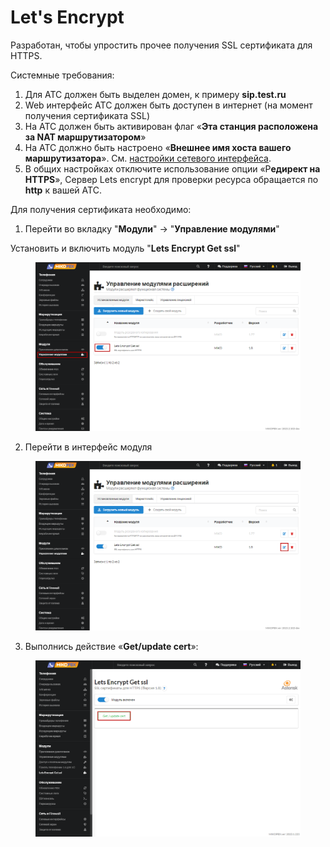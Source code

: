 # Let's Encrypt

Разработан, чтобы упростить прочее получения SSL сертификата для HTTPS.&#x20;

Системные требования:

1. Для АТС должен быть выделен домен, к примеру **sip.test.ru**
2. Web интерфейс АТС должен быть доступен в интернет (на момент получения сертификата SSL)
3. На АТС должен быть активирован флаг «**Эта станция расположена за NAT маршрутизатором**»
4. На АТС должно быть настроено «**Внешнее имя хоста вашего маршрутизатора**». См. [настройки сетевого интерфейса](../../manual/connectivity/network.md).
5. В общих настройках отключите использование опции «Р**едирект на HTTPS**», Сервер Lets encrypt для проверки ресурса обращается по **http** к вашей АТС.

Для получения сертификата необходимо:

1. Перейти во вкладку "**Модули**" -> "**Управление модулями**"&#x20;

Установить и включить модуль "**Lets Encrypt Get ssl**"

<figure><img src="../../.gitbook/assets/1 (15).png" alt=""><figcaption></figcaption></figure>

2. Перейти в интерфейс модуля&#x20;

<figure><img src="../../.gitbook/assets/2.png" alt=""><figcaption></figcaption></figure>

3. Выполнись действие «**Get/update cert**»:

<figure><img src="../../.gitbook/assets/3 (12).png" alt=""><figcaption></figcaption></figure>
